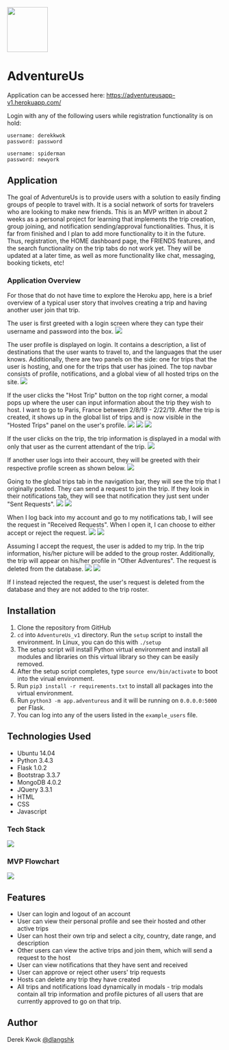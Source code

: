 <img src="https://raw.githubusercontent.com/dkwok94/AdventureUs_v1/master/app/static/icons/logo2.png" height="105" width="95">

# AdventureUs 
Application can be accessed here: https://adventureusapp-v1.herokuapp.com/

Login with any of the following users while registration functionality is on hold:

```
username: derekkwok
password: password

username: spiderman
password: newyork
```

## Application
The goal of AdventureUs is to provide users with a solution to easily finding groups of people to travel with. It is a social network of sorts for travelers who are looking to make new friends. This is an MVP written in about 2 weeks as a personal project for learning that implements the trip creation, group joining, and notification sending/approval functionalities. Thus, it is far from finished and I plan to add more functionality to it in the future. Thus, registration, the HOME dashboard page, the FRIENDS features, and the search functionality on the trip tabs do not work yet. They will be updated at a later time, as well as more functionality like chat, messaging, booking tickets, etc!

### Application Overview
For those that do not have time to explore the Heroku app, here is a brief overview of a typical user story that involves creating a trip and having another user join that trip.
  
The user is first greeted with a login screen where they can type their username and password into the box. 
<img src="https://drive.google.com/uc?id=1gAciU2wYddq2TvcDaUKeu_fM2YrjXDoM"/>
  
The user profile is displayed on login. It contains a description, a list of destinations that the user wants to travel to, and the languages that the user knows. Additionally, there are two panels on the side: one for trips that the user is hosting, and one for the trips that user has joined. The top navbar consists of profile, notifications, and a global view of all hosted trips on the site.
<img src="https://drive.google.com/uc?id=1RNEN6pWDoXPTonSQ96GdLFRomNhAcBKZ"/>
  
If the user clicks the "Host Trip" button on the top right corner, a modal pops up where the user can input information about the trip they wish to host. I want to go to Paris, France between 2/8/19 - 2/22/19. After the trip is created, it shows up in the global list of trips and is now visible in the "Hosted Trips" panel on the user's profile. 
<img src="https://drive.google.com/uc?id=1fQEyet8DUdz8qmjNXqYpuN2BNHAgsVpw"/>
<img src="https://drive.google.com/uc?id=1-33hk7LOFTm_La5MZCZMZAH1MdVxT1sx"/>
<img src="https://drive.google.com/uc?id=1hEB_6ZnM8qDwI7euh0zLYK_Nw7SrJjH1"/>
  
If the user clicks on the trip, the trip information is displayed in a modal with only that user as the current attendant of the trip.
<img src="https://drive.google.com/uc?id=1tYumls5HbwcXIUIgIvfA8rDxLBngrPfN"/>
  
If another user logs into their account, they will be greeted with their respective profile screen as shown below.
<img src="https://drive.google.com/uc?id=1PEUOXBDSihKdwSwobnN4Gnn_EZXY49Us"/>
  
Going to the global trips tab in the navigation bar, they will see the trip that I originally posted. They can send a request to join the trip. If they look in their notifications tab, they will see that notification they just sent under "Sent Requests".
<img src="https://drive.google.com/uc?id=1nU2ySmf46VyX8K1xxlN34K4Sikl6L_mV"/>
<img src="https://drive.google.com/uc?id=1lqz3LXHLdppSTooowoUPnKhSwO__71LV"/>
  
When I log back into my account and go to my notifications tab, I will see the request in "Received Requests". When I open it, I can choose to either accept or reject the request.
<img src="https://drive.google.com/uc?id=1C3nZElqh6tmmbornlUqo4HNqIZinlyk1"/>
<img src="https://drive.google.com/uc?id=1QNhDSjUYIYgs2PCKVNHfIj5AnqQt11sH"/>
  
Assuming I accept the request, the user is added to my trip. In the trip information, his/her picture will be added to the group roster. Additionally, the trip will appear on his/her profile in "Other Adventures". The request is deleted from the database.
<img src="https://drive.google.com/uc?id=1ThVTBf4j3FEM8uHDIUnJl79bjQGYZjgZ"/>
<img src="https://drive.google.com/uc?id=1190Wf7a19JYruy84_qFH8iXA5KgXeCpS"/>
  
If I instead rejected the request, the user's request is deleted from the database and they are not added to the trip roster.

## Installation
1. Clone the repository from GitHub
2. `cd` into `AdventureUs_v1` directory. Run the `setup` script to install the environment. In Linux, you can do this with `./setup`
3. The setup script will install Python virtual environment and install all modules and libraries on this virtual library so they can be easily removed.
4. After the setup script completes, type `source env/bin/activate` to boot into the virual environment.
5. Run `pip3 install -r requirements.txt` to install all packages into the virtual environment.
6. Run `python3 -m app.adventureus` and it will be running on `0.0.0.0:5000` per Flask.
7. You can log into any of the users listed in the `example_users` file.

## Technologies Used
* Ubuntu 14.04
* Python 3.4.3
* Flask 1.0.2
* Bootstrap 3.3.7
* MongoDB 4.0.2
* JQuery 3.3.1
* HTML
* CSS
* Javascript

### Tech Stack
<img src="https://raw.githubusercontent.com/dkwok94/AdventureUs_v1/master/tech_stack.PNG">

### MVP Flowchart
<img src="https://raw.githubusercontent.com/dkwok94/AdventureUs_v1/master/mvp_flowchart.PNG">

## Features
* User can login and logout of an account
* User can view their personal profile and see their hosted and other active trips
* User can host their own trip and select a city, country, date range, and description
* Other users can view the active trips and join them, which will send a request to the host
* User can view notifications that they have sent and received
* User can approve or reject other users' trip requests
* Hosts can delete any trip they have created
* All trips and notifications load dynamically in modals - trip modals contain all trip information and profile pictures of all users that are currently approved to go on that trip.

## Author
Derek Kwok [@dlangshk](https://twitter.com/dlangshk)
